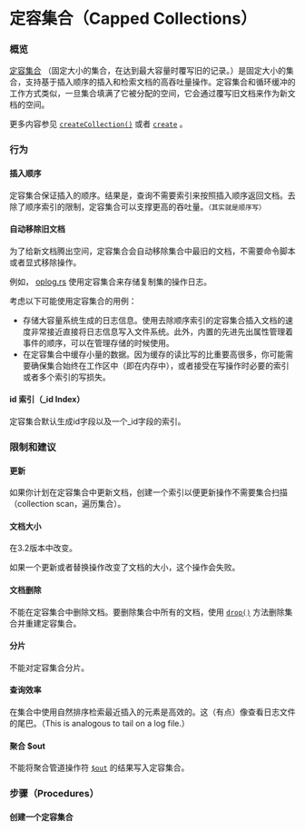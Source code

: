 # 定容集合（Capped Collections）

### 概览

[定容集合](https://docs.mongodb.com/manual/reference/glossary/#term-capped-collection) （固定大小的集合，在达到最大容量时覆写旧的记录。）是固定大小的集合，支持基于插入顺序的插入和检索文档的高吞吐量操作。定容集合和循环缓冲的工作方式类似，一旦集合填满了它被分配的空间，它会通过覆写旧文档来作为新文档的空间。

更多内容参见  [`createCollection()`](https://docs.mongodb.com/manual/reference/method/db.createCollection/#db.createCollection)  或者  [`create`](https://docs.mongodb.com/manual/reference/command/create/#dbcmd.create)  。

### 行为

#### 插入顺序

定容集合保证插入的顺序。结果是，查询不需要索引来按照插入顺序返回文档。去除了顺序索引的限制，定容集合可以支撑更高的吞吐量。`（其实就是顺序写）`

#### 自动移除旧文档

为了给新文档腾出空间，定容集合会自动移除集合中最旧的文档，不需要命令脚本或者显式移除操作。

例如， [oplog.rs](https://docs.mongodb.com/manual/reference/glossary/#term-oplog) 使用定容集合来存储复制集的操作日志。

考虑以下可能使用定容集合的用例：

* 存储大容量系统生成的日志信息。使用去除顺序索引的定容集合插入文档的速度非常接近直接将日志信息写入文件系统。此外，内置的先进先出属性管理着事件的顺序，可以在管理存储的时候使用。
* 在定容集合中缓存小量的数据。因为缓存的读比写的比重要高很多，你可能需要确保集合始终在工作区中（即在内存中），或者接受在写操作时必要的索引或者多个索引的写损失。

#### id 索引（\_id Index）

定容集合默认生成id字段以及一个\_id字段的索引。



### 限制和建议

#### 更新

如果你计划在定容集合中更新文档，创建一个索引以便更新操作不需要集合扫描（collection scan，遍历集合）。

#### 文档大小

在3.2版本中改变。

如果一个更新或者替换操作改变了文档的大小，这个操作会失败。

#### 文档删除

不能在定容集合中删除文档。要删除集合中所有的文档，使用 [`drop()`](https://docs.mongodb.com/manual/reference/method/db.collection.drop/#db.collection.drop) 方法删除集合并重建定容集合。

#### 分片

不能对定容集合分片。

#### 查询效率

在集合中使用自然排序检索最近插入的元素是高效的。这（有点）像查看日志文件的尾巴。（This is analogous to tail on a log file.）

#### 聚合 $out

不能将聚合管道操作符 [`$out`](https://docs.mongodb.com/manual/reference/operator/aggregation/out/#pipe._S_out) 的结果写入定容集合。



### 步骤（Procedures）

#### 创建一个定容集合

